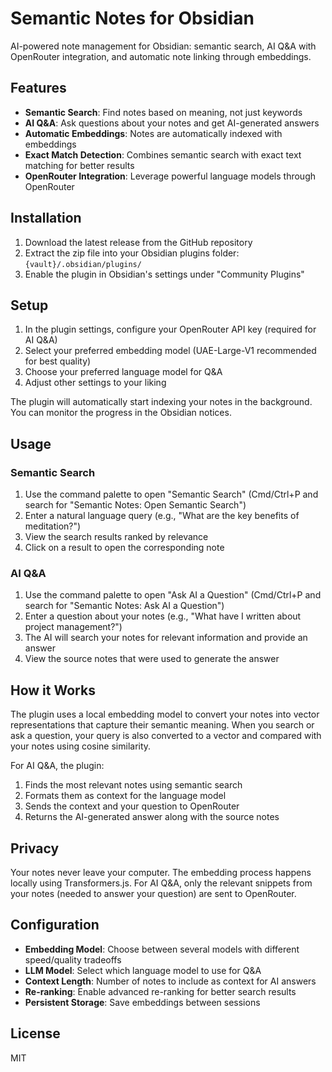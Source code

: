 # Semantic Notes for Obsidian

AI-powered note management for Obsidian: semantic search, AI Q&A with OpenRouter integration, and automatic note linking through embeddings.

## Features

- **Semantic Search**: Find notes based on meaning, not just keywords
- **AI Q&A**: Ask questions about your notes and get AI-generated answers
- **Automatic Embeddings**: Notes are automatically indexed with embeddings
- **Exact Match Detection**: Combines semantic search with exact text matching for better results
- **OpenRouter Integration**: Leverage powerful language models through OpenRouter

## Installation

1. Download the latest release from the GitHub repository
2. Extract the zip file into your Obsidian plugins folder: `{vault}/.obsidian/plugins/`
3. Enable the plugin in Obsidian's settings under "Community Plugins"

## Setup

1. In the plugin settings, configure your OpenRouter API key (required for AI Q&A)
2. Select your preferred embedding model (UAE-Large-V1 recommended for best quality)
3. Choose your preferred language model for Q&A
4. Adjust other settings to your liking

The plugin will automatically start indexing your notes in the background. You can monitor the progress in the Obsidian notices.

## Usage

### Semantic Search

1. Use the command palette to open "Semantic Search" (Cmd/Ctrl+P and search for "Semantic Notes: Open Semantic Search")
2. Enter a natural language query (e.g., "What are the key benefits of meditation?")
3. View the search results ranked by relevance
4. Click on a result to open the corresponding note

### AI Q&A

1. Use the command palette to open "Ask AI a Question" (Cmd/Ctrl+P and search for "Semantic Notes: Ask AI a Question")
2. Enter a question about your notes (e.g., "What have I written about project management?")
3. The AI will search your notes for relevant information and provide an answer
4. View the source notes that were used to generate the answer

## How it Works

The plugin uses a local embedding model to convert your notes into vector representations that capture their semantic meaning. When you search or ask a question, your query is also converted to a vector and compared with your notes using cosine similarity.

For AI Q&A, the plugin:
1. Finds the most relevant notes using semantic search
2. Formats them as context for the language model
3. Sends the context and your question to OpenRouter
4. Returns the AI-generated answer along with the source notes

## Privacy

Your notes never leave your computer. The embedding process happens locally using Transformers.js. For AI Q&A, only the relevant snippets from your notes (needed to answer your question) are sent to OpenRouter.

## Configuration

- **Embedding Model**: Choose between several models with different speed/quality tradeoffs
- **LLM Model**: Select which language model to use for Q&A
- **Context Length**: Number of notes to include as context for AI answers
- **Re-ranking**: Enable advanced re-ranking for better search results
- **Persistent Storage**: Save embeddings between sessions

## License

MIT